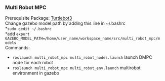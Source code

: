 ### Multi Robot MPC  
Prerequisite Package: [Turtlebot3](https://emanual.robotis.com/docs/en/platform/turtlebot3/simulation/)    
Change gazebo model path by adding this line in ~/.bashrc  
*```sudo gedit ~/.bashrc```  
*add ```export GAZEBO_MODEL_PATH=/home/user_name/workspace_name/src/multi_robot_mpc/models```  
Commands: 
* ```roslaunch multi_robot_mpc multi_robot_nodes.launch``` launch DMPC node for each robot
* ```roslaunch multi_robot_mpc multi_robot_env.launch``` multirobot environment in gazebo
